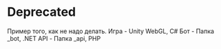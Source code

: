 # Deprecated
Пример того, как не надо делать.
Игра - Unity WebGL, C#
Бот - Папка _bot, .NET
API - Папка _api, PHP
